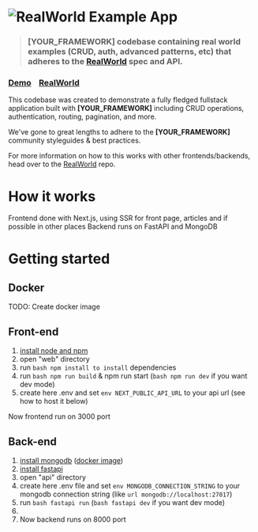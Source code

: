 # ![RealWorld Example App](logo.png)

> ### [YOUR_FRAMEWORK] codebase containing real world examples (CRUD, auth, advanced patterns, etc) that adheres to the [RealWorld](https://github.com/gothinkster/realworld) spec and API.


### [Demo](https://demo.realworld.build/)&nbsp;&nbsp;&nbsp;&nbsp;[RealWorld](https://github.com/gothinkster/realworld)


This codebase was created to demonstrate a fully fledged fullstack application built with **[YOUR_FRAMEWORK]** including CRUD operations, authentication, routing, pagination, and more.

We've gone to great lengths to adhere to the **[YOUR_FRAMEWORK]** community styleguides & best practices.

For more information on how to this works with other frontends/backends, head over to the [RealWorld](https://github.com/gothinkster/realworld) repo.


# How it works

Frontend done with Next.js, using SSR for front page, articles and if possible in other places
Backend runs on FastAPI and MongoDB

# Getting started

## Docker
TODO: Create docker image

## Front-end

1. [install node and npm](https://nodejs.org/en/download)
2. open "web" directory
3. run ```bash npm install to install``` dependencies
4. run ```bash npm run build``` & npm run start (```bash npm run dev``` if you want dev mode)
5. create here .env and set ```env NEXT_PUBLIC_API_URL``` to your api url (see how to host it below)

Now frontend run on 3000 port

## Back-end

1. [install mongodb](https://www.mongodb.com/docs/manual/installation/) ([docker image](https://hub.docker.com/r/mongodb/mongodb-community-server))
2. [install fastapi](https://fastapi.tiangolo.com/#installation)
3. open "api" directory
4. create here .env file and set ```env MONGODB_CONNECTION_STRING``` to your mongodb connection string (like ```url mongodb://localhost:27017```)
5. run ```bash fastapi run``` (```bash fastapi dev``` if you want dev mode)
6.
7. Now backend runs on 8000 port
